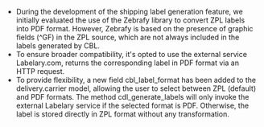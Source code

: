 - During the development of the shipping label generation feature, we initially evaluated the use of the Zebrafy library to convert ZPL labels into PDF format. However, Zebrafy is based on the presence of graphic fields (^GF) in the ZPL source, which are not always included in the labels generated by CBL.
- To ensure broader compatibility, it's opted to use the external service Labelary.com, returns the corresponding label in PDF format via an HTTP request.
- To provide flexibility, a new field cbl_label_format has been added to the delivery.carrier model, allowing the user to select between ZPL (default) and PDF formats.
The method cdl_generate_labels will only invoke the external Labelary service if the selected format is PDF. Otherwise, the label is stored directly in ZPL format without any transformation.
